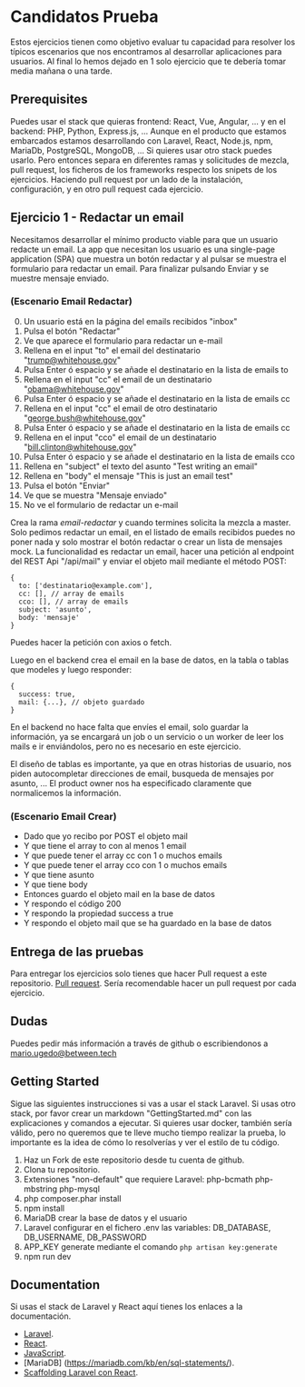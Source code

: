 # Candidatos Prueba

Estos ejercicios tienen como objetivo evaluar tu capacidad para resolver los
típicos escenarios que nos encontramos al desarrollar aplicaciones para usuarios.
Al final lo hemos dejado en 1 solo ejercicio que te debería tomar media mañana o
una tarde.

## Prerequisites

Puedes usar el stack que quieras frontend: React, Vue, Angular, ...
y en el backend: PHP, Python, Express.js, ...
Aunque en el producto que estamos embarcados estamos desarrollando con Laravel,
React, Node.js, npm, MariaDb, PostgreSQL, MongoDB, ...
Si quieres usar otro stack puedes usarlo. Pero entonces separa en diferentes
ramas y solicitudes de mezcla, pull request, los ficheros de los frameworks
respecto los snipets de los ejercicios. Haciendo pull request por un lado de la
instalación, configuración, y en otro pull request cada ejercicio.


## Ejercicio 1 - Redactar un email

Necesitamos desarrollar el mínimo producto viable para que un usuario redacte un
email. La app que necesitan los usuario es una single-page application (SPA) que
muestra un botón redactar y al pulsar se muestra el formulario para redactar un
email. Para finalizar pulsando Enviar y se muestre mensaje enviado.

### (Escenario Email Redactar)
0. Un usuario está en la página del emails recibidos "inbox"
1. Pulsa el botón "Redactar"
2. Ve que aparece el formulario para redactar un e-mail
3. Rellena en el input "to" el email del destinatario "trump@whitehouse.gov"
4. Pulsa Enter ó espacio y se añade el destinatario en la lista de emails to
5. Rellena en el input "cc" el email de un destinatario "obama@whitehouse.gov"
6. Pulsa Enter ó espacio y se añade el destinatario en la lista de emails cc
7. Rellena en el input "cc" el email de otro destinatario "george.bush@whitehouse.gov"
8. Pulsa Enter ó espacio y se añade el destinatario en la lista de emails cc
9. Rellena en el input "cco" el email de un destinatario "bill.clinton@whitehouse.gov"
10. Pulsa Enter ó espacio y se añade el destinatario en la lista de emails cco
11. Rellena en "subject" el texto del asunto "Test writing an email"
12. Rellena en "body" el mensaje "This is just an email test"
13. Pulsa el botón "Enviar"
14. Ve que se muestra "Mensaje enviado"
15. No ve el formulario de redactar un e-mail

Crea la rama *email-redactar* y cuando termines solicita la mezcla a master.
Solo pedimos redactar un email, en el listado de emails recibidos puedes no poner
nada y solo mostrar el botón redactar o crear un lista de mensajes mock.
La funcionalidad es redactar un email, hacer una petición al endpoint del
REST Api "/api/mail" y enviar el objeto mail mediante el método POST:
```
{
  to: ['destinatario@example.com'],
  cc: [], // array de emails
  cco: [], // array de emails
  subject: 'asunto',
  body: 'mensaje'
}
```
Puedes hacer la petición con axios o fetch.

Luego en el backend crea el email en la base de datos, en la tabla o tablas que
modeles y luego responder:
```
{
  success: true,
  mail: {...}, // objeto guardado
}
```
En el backend no hace falta que envíes el email, solo guardar la información, ya
se encargará un job o un servicio o un worker de leer los mails e ir enviándolos,
pero no es necesario en este ejercicio.

El diseño de tablas es importante, ya que en otras historias de usuario, nos
piden autocompletar direcciones de email, busqueda de mensajes por asunto, ...
El product owner nos ha especificado claramente que normalicemos la información.

### (Escenario Email Crear)
- Dado que yo recibo por POST el objeto mail
- Y que tiene el array to con al menos 1 email
- Y que puede tener el array cc con 1 o muchos emails
- Y que puede tener el array cco con 1 o muchos emails
- Y que tiene asunto
- Y que tiene body
- Entonces guardo el objeto mail en la base de datos
- Y respondo el código 200
- Y respondo la propiedad success a true
- Y respondo el objeto mail que se ha guardado en la base de datos

## Entrega de las pruebas

Para entregar los ejercicios solo tienes que hacer Pull request a este repositorio.
[Pull request](https://github.com/mariouged/candidatos-prueba).
Sería recomendable hacer un pull request por cada ejercicio.

## Dudas

Puedes pedir más información a través de github
o escribiendonos a [mario.ugedo@between.tech](mailto:mario.ugedo@between.tech)

## Getting Started

Sigue las siguientes instrucciones si vas a usar el stack Laravel.
Si usas otro stack, por favor crear un markdown "GettingStarted.md" con las explicaciones y comandos a ejecutar.
Si quieres usar docker, también sería válido, pero no queremos que te lleve mucho
tiempo realizar la prueba, lo importante es la idea de cómo lo resolverías y ver el estilo de tu código.

1. Haz un Fork de este repositorio desde tu cuenta de github.
2. Clona tu repositorio.
3. Extensiones "non-default" que requiere Laravel: php-bcmath php-mbstring php-mysql
4. php composer.phar install
5. npm install
6. MariaDB crear la base de datos y el usuario
7. Laravel configurar en el fichero .env las variables: DB_DATABASE, DB_USERNAME, DB_PASSWORD
8. APP_KEY generate mediante el comando `php artisan key:generate`
9. npm run dev

## Documentation

Si usas el stack de Laravel y React aquí tienes los enlaces a la documentación.

- [Laravel](https://laravel.com/docs/7.x).
- [React](https://es.reactjs.org/docs/hello-world.html).
- [JavaScript](https://developer.mozilla.org/en-US/docs/Web/JavaScript/Reference/Global_Objects/Array).
- [MariaDB] (https://mariadb.com/kb/en/sql-statements/).
- [Scaffolding Laravel con React](https://laravel.com/docs/7.x/frontend#using-react).
